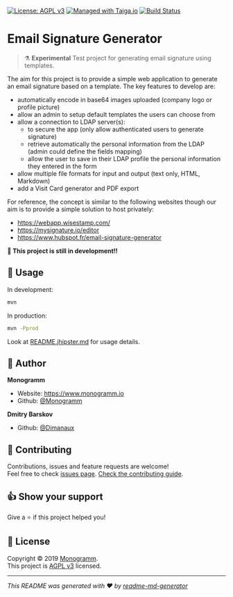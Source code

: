 
[uri_license]: http://www.gnu.org/licenses/agpl.html
[uri_license_image]: https://img.shields.io/badge/License-AGPL%20v3-blue.svg

[![License: AGPL v3][uri_license_image]][uri_license]
[![Managed with Taiga.io](https://img.shields.io/badge/managed%20with-TAIGA.io-709f14.svg)](https://tree.taiga.io/project/monogrammbot-monogrammemail_signature_generator/ "Managed with Taiga.io")
[![Build Status](https://travis-ci.org/Monogramm/email_signature_generator.svg)](https://travis-ci.org/Monogramm/email_signature_generator)

# Email Signature Generator

> :alembic: **Experimental** Test project for generating email signature using templates.

The aim for this project is to provide a simple web application to generate an email signature based on a template.
The key features to develop are:
* automatically encode in base64 images uploaded (company logo or profile picture)
* allow an admin to setup default templates the users can choose from
* allow a connection to LDAP server(s):
    * to secure the app (only allow authenticated users to generate signature)
    * retrieve automatically the personal information from the LDAP (admin could define the fields mapping)
    * allow the user to save in their LDAP profile the personal information they entered in the form
* allow multiple file formats for input and output (text only, HTML, Markdown)
* add a Visit Card generator and PDF export


For reference, the concept is similar to the following websites though our aim is to provide a simple solution to host privately:
* https://webapp.wisestamp.com/
* https://mysignature.io/editor
* https://www.hubspot.fr/email-signature-generator

**:construction: This project is still in development!!**

## :rocket: Usage

In development:
```sh
mvn
```

In production:
```sh
mvn -Pprod
```

Look at [README.jhipster.md](./README.jhipster.md) for usage details.

## :bust_in_silhouette: Author

**Monogramm**

* Website: https://www.monogramm.io
* Github: [@Monogramm](https://github.com/Monogramm)

**Dmitry Barskov**

* Github: [@Dimanaux](https://github.com/Dimanaux)

## :handshake: Contributing

Contributions, issues and feature requests are welcome!<br />Feel free to check [issues page](https://github.com/Monogramm/email_signature_generator/issues).
[Check the contributing guide](./.github/CONTRIBUTING.md).<br />

## :thumbsup: Show your support

Give a :star: if this project helped you!

## :page_facing_up: License

Copyright © 2019 [Monogramm](https://github.com/Monogramm).<br />
This project is [AGPL v3](uri_license) licensed.

***
_This README was generated with :heart: by [readme-md-generator](https://github.com/kefranabg/readme-md-generator)_
